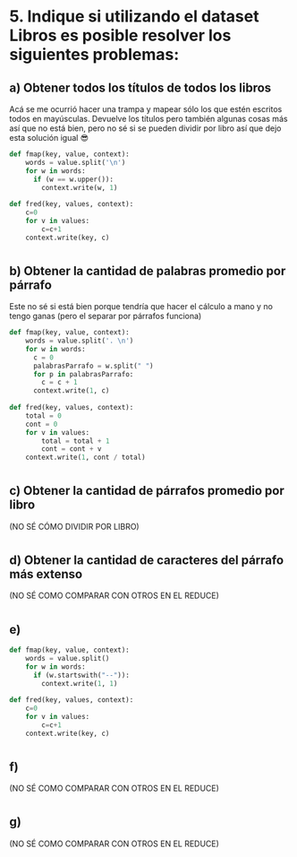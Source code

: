 # 5. Indique si utilizando el dataset Libros es posible resolver los siguientes problemas:

## a) Obtener todos los títulos de todos los libros
Acá se me ocurrió hacer una trampa y mapear sólo los que estén escritos todos en mayúsculas. Devuelve los títulos pero también algunas cosas más así que no está bien, pero no sé si se pueden dividir por libro así que dejo esta solución igual 😎

```python
def fmap(key, value, context):
    words = value.split('\n')
    for w in words:
      if (w == w.upper()):
        context.write(w, 1)
        
def fred(key, values, context):
    c=0
    for v in values:
        c=c+1
    context.write(key, c)
```
#
## b) Obtener la cantidad de palabras promedio por párrafo
Este no sé si está bien porque tendría que hacer el cálculo a mano y no tengo ganas (pero el separar por párrafos funciona)
```python
def fmap(key, value, context):
    words = value.split('. \n')
    for w in words:
      c = 0
      palabrasParrafo = w.split(" ")
      for p in palabrasParrafo:
        c = c + 1
      context.write(1, c)
        
def fred(key, values, context):
    total = 0
    cont = 0
    for v in values:
        total = total + 1
        cont = cont + v
    context.write(1, cont / total)
```

#
## c) Obtener la cantidad de párrafos promedio por libro
(NO SÉ CÓMO DIVIDIR POR LIBRO)

#
## d) Obtener la cantidad de caracteres del párrafo más extenso
(NO SÉ COMO COMPARAR CON OTROS EN EL REDUCE)

#
## e)
```python
def fmap(key, value, context):
    words = value.split()
    for w in words:
      if (w.startswith("--")):
        context.write(1, 1)
        
def fred(key, values, context):
    c=0
    for v in values:
        c=c+1
    context.write(key, c)
```

#
## f)
(NO SÉ COMO COMPARAR CON OTROS EN EL REDUCE)

#
## g)
(NO SÉ COMO COMPARAR CON OTROS EN EL REDUCE)